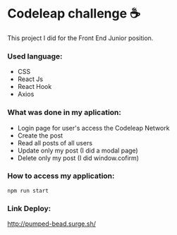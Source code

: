# Codeleap challenge :coffee:

This project I did for the Front End Junior position. 

### Used language:

- CSS
- React Js
- React Hook
- Axios

### What was done in my aplication:
- Login page for user's access the Codeleap Network
- Create the post 
- Read all posts of all users
- Update only my post (I did a modal page)
- Delete only my post (I did window.cofirm)

### How to access my application:

```
npm run start

```

### Link Deploy:

http://pumped-bead.surge.sh/





